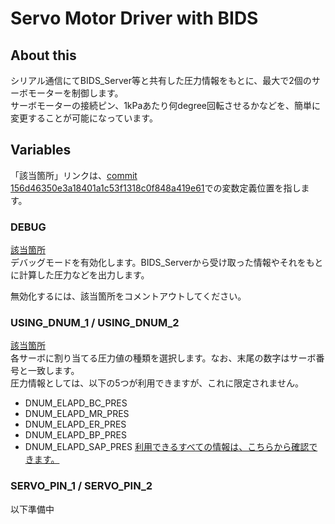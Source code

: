 # Servo Motor Driver with BIDS
## About this
シリアル通信にてBIDS_Server等と共有した圧力情報をもとに、最大で2個のサーボモーターを制御します。  
サーボモーターの接続ピン、1kPaあたり何degree回転させるかなどを、簡単に変更することが可能になっています。

## Variables
「該当箇所」リンクは、[commit 156d46350e3a18401a1c53f1318c0f848a419e61](https://github.com/TetsuOtter/BIDS.ArduinoSketches/commit/156d46350e3a18401a1c53f1318c0f848a419e61)での変数定義位置を指します。

### DEBUG
[該当箇所](https://github.com/TetsuOtter/BIDS.ArduinoSketches/blob/156d46350e3a18401a1c53f1318c0f848a419e61/TR.BIDS.PresServo/TR.BIDS.PresServo.ino#L11)  
デバッグモードを有効化します。BIDS_Serverから受け取った情報やそれをもとに計算した圧力などを出力します。

無効化するには、該当箇所をコメントアウトしてください。

### USING_DNUM_1 / USING_DNUM_2
[該当箇所](https://github.com/TetsuOtter/BIDS.ArduinoSketches/blob/156d46350e3a18401a1c53f1318c0f848a419e61/TR.BIDS.PresServo/TR.BIDS.PresServo.ino#L13-L14)  
各サーボに割り当てる圧力値の種類を選択します。なお、末尾の数字はサーボ番号と一致します。  
圧力情報としては、以下の5つが利用できますが、これに限定されません。
- DNUM_ELAPD_BC_PRES
- DNUM_ELAPD_MR_PRES
- DNUM_ELAPD_ER_PRES
- DNUM_ELAPD_BP_PRES
- DNUM_ELAPD_SAP_PRES
[利用できるすべての情報は、こちらから確認できます。](https://github.com/TetsuOtter/TR.BIDS.ArduinoLibs/blob/master/src/TR.BIDS.defs.h#L21-L34)

### SERVO_PIN_1 / SERVO_PIN_2
以下準備中